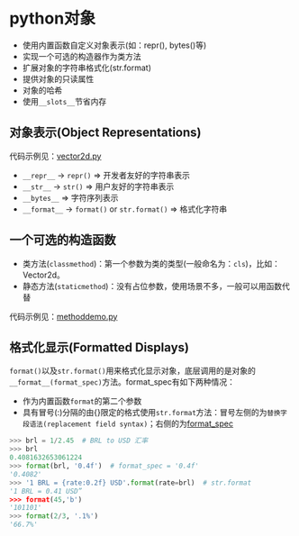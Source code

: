 # python对象

- 使用内置函数自定义对象表示(如：repr(), bytes()等)
- 实现一个可选的构造器作为类方法
- 扩展对象的字符串格式化(str.format)
- 提供对象的只读属性
- 对象的哈希
- 使用`__slots__`节省内存

## 对象表示(Object Representations)

代码示例见：[vector2d.py](vector2d.py)

- `__repr__` -> `repr()` => 开发者友好的字符串表示
- `__str__`  -> `str()`  => 用户友好的字符串表示
- `__bytes__` => 字符序列表示
- `__format__` -> `format()` or `str.format()` => 格式化字符串

## 一个可选的构造函数

- 类方法(`classmethod`)：第一个参数为类的类型(一般命名为：`cls`)，比如：Vector2d。
- 静态方法(`staticmethod`)：没有占位参数，使用场景不多，一般可以用函数代替

代码示例见：[methoddemo.py](methoddemo.py)

## 格式化显示(Formatted Displays)

`format()`以及`str.format()`用来格式化显示对象，底层调用的是对象的`__format__(format_spec)`方法。format_spec有如下两种情况：

- 作为内置函数`format`的第二个参数
- 具有冒号(:)分隔的由{}限定的格式使用`str.format`方法：冒号左侧的为`替换字段语法(replacement field syntax)`；右侧的为[format_spec](https://docs.python.org/3/library/string.html#formatspec)

```python
>>> brl = 1/2.45  # BRL to USD 汇率
>>> brl
0.4081632653061224
>>> format(brl, '0.4f')  # format_spec = '0.4f'
'0.4082'
>>> '1 BRL = {rate:0.2f} USD'.format(rate=brl)  # str.format
'1 BRL = 0.41 USD”
>>> format(45,'b')
'101101'
>>> format(2/3, '.1%')
'66.7%'
```